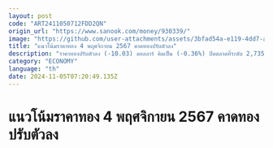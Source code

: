 ```yaml
---
layout: post
code: "ART2411050712FDD2QN"
origin_url: "https://www.sanook.com/money/930339/"
image: "https://github.com/user-attachments/assets/3bfad54a-e119-4dd7-a356-38aadca3852f"
title: "แนวโน้มราคาทอง 4 พฤศจิกายน 2567 คาดทองปรับตัวลง"
description: "ราคาทองปรับตัวลง (-10.03) ดอลลาร์ คิดเป็น (-0.36%) ปิดตลาดที่ระดับ 2,735 ดอลลาร์ สัปดาห์นี้ติดตามการเลือกตั้งสหรัฐในวันที่ 5 พ.ย.และการประชุมธนาคารกลางสหรัฐ (FOMC) คาดว่าราคาทองคำอาจปรับตัวลงระยะสั้น"
category: "ECONOMY"
language: "th"
date: 2024-11-05T07:20:49.135Z
---
```


# แนวโน้มราคาทอง 4 พฤศจิกายน 2567 คาดทองปรับตัวลง